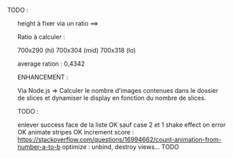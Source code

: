 TODO :

<ul> height à fixer via un ratio ==>

Ratio à calculer :

700x290 (hi)
700x304 (mid)
700x318 (lo)

average 
ration : 0,4342


ENHANCEMENT :

Via Node.js =>
Calculer le nombre d'images contenues dans le dossier de slices et dynamiser le display en fonction du nombre de slices.

TODO :

enlever success face de la liste OK sauf case 2 et 1
shake effect on error OK
animate stripes OK
increment score : https://stackoverflow.com/questions/16994662/count-animation-from-number-a-to-b
optimize : unbind, destroy views... TODO
